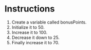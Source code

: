 # Instructions  

1. Create a variable called bonusPoints.
2. Initialize it to 50.
3. Increase it to 100.
4. Decrease it down to 25.
5. Finally increase it to 70.